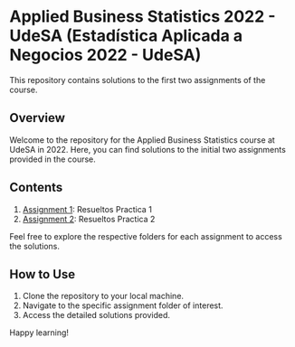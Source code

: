 # Applied Business Statistics 2022 - UdeSA (Estadística Aplicada a Negocios 2022 - UdeSA)

This repository contains solutions to the first two assignments of the course.

## Overview

Welcome to the repository for the Applied Business Statistics course at UdeSA in 2022. Here, you can find solutions to the initial two assignments provided in the course.

## Contents

1. [Assignment 1](./assignment1): Resueltos Practica 1
2. [Assignment 2](./assignment2): Resueltos Practica 2

Feel free to explore the respective folders for each assignment to access the solutions.

## How to Use

1. Clone the repository to your local machine.
2. Navigate to the specific assignment folder of interest.
3. Access the detailed solutions provided.

Happy learning!


